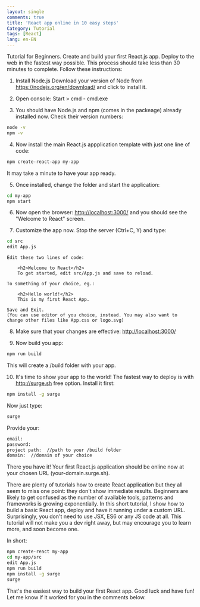 ```yaml
---
layout: single
comments: true
title: 'React app online in 10 easy steps'
Category: Tutorial
tags: [React]
lang: en-EN
---
```

Tutorial for Beginners. Create and build your first React.js app. Deploy to the web in the fastest way possible. This process should take less than 30 minutes to complete. Follow these instructions:

1. Install Node.js 
Download your version of Node from <https://nodejs.org/en/download/> and click to install it.

2. Open console: Start > cmd - cmd.exe

3. You should have Node.js and npm (comes in the packeage) already installed now. Check their version numbers:
```bash
node -v
npm -v    
```

4. Now install the main React.js appplication template with just one line of code:
```bash
npm create-react-app my-app    
```
  It may take a minute to have your app ready.

5. Once installed, change the folder and start the application:
```bash
cd my-app    
npm start    
```

6. Now open the browser: <http://localhost:3000/> and you should see the "Welcome to React" screen.

7. Customize the app now. Stop the server (Ctrl+C, Y) and type:
```bash
cd src
edit App.js    
```

    Edit these two lines of code:

        <h2>Welcome to React</h2>
        To get started, edit src/App.js and save to reload.        

    To something of your choice, eg.:

        <h2>Hello world!</h2>
        This is my first React App.         

    Save and Exit. 
    (You can use editor of you choice, instead. You may also want to change other files like App.css or logo.svg)

8. Make sure that your changes are effective:  <http://localhost:3000/>

9. Now build you app:
```bash
npm run build    
```
This will create a /build folder with your app.

10. It's time to show your app to the world! The fastest way to deploy is with <http://surge.sh> free option. Install it first:
```bash
npm install -g surge    
```
Now just type:
```bash
surge    
```
Provide your:
```bash
email:
password:
project path:  //path to your /build folder
domain:  //domain of your choice    
```

There you have it! Your first React.js application should be online now at your chosen URL (your-domain.surge.sh).

There are plenty of tutorials how to create React application but they all seem to miss one point: they don't show immediate results. Beginners are likely to get confused as the number of available tools, patterns and frameworks is growing exponentially. In this short tutorial, I show how to build a basic React app, deploy and have it running under a custom URL. Surprisingly, you don't need to use JSX, ES6 or any JS code at all. This tutorial will not make you a dev right away, but may encourage you to learn more, and soon become one. 

In short:
```bash
npm create-react my-app
cd my-app/src
edit App.js
npm run build
npm install -g surge
surge    
```

That's the easiest way to build your first React app. Good luck and have fun! 
Let me know if it worked for you in the comments below.
